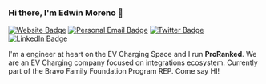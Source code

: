 ### Hi there, I'm Edwin Moreno 👋

[![Website Badge](https://img.shields.io/badge/proranked.com-lightblue?style=for-the-badge)](https://proranked.com)
[![Personal Email Badge](https://img.shields.io/badge/edwin.moreno@proranked.com-green?style=for-the-badge)](mailto:edwin.moreno@proranked.com)
[![Twitter Badge](https://img.shields.io/twitter/follow/devmoreno)](https://twitter.com/devmoreno)
[![LinkedIn Badge](https://img.shields.io/badge/LinkedIn-0077B5?style=for-the-badge&logo=linkedin&logoColor=white)](https://www.linkedin.com/in/devmoreno)


I'm a engineer at heart on the EV Charging Space and I run **ProRanked**. We are an EV Charging company focused on integrations ecosystem. Currently part of the Bravo Family Foundation Program REP. Come say HI!
